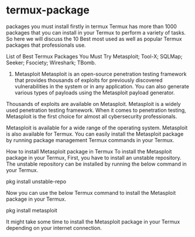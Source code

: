 # termux-package
 packages you must install firstly in termux  Termux has more than 1000 packages that you can install in your Termux to perform a variety of tasks. So here we will discuss the 10 Best most used as well as popular Termux packages that professionals use.

List of Best Termux Packages You Must Try
Metasploit;
Tool-X;
SQLMap;
Seeker;
Fsociety;
Wireshark;
TBomb.

1. Metasploit
Metasploit is an open-source penetration testing framework that provides thousands of exploits for previously discovered vulnerabilities in the system or in any application. You can also generate various types of payloads using the Metasploit payload generator.

Thousands of exploits are available on Metasploit. Metasploit is a widely used penetration testing framework. When it comes to penetration testing, Metasploit is the first choice for almost all cybersecurity professionals.

Metasploit is available for a wide range of the operating system. Metasploit is also available for Termux. You can easily install the Metasploit package by running package management Termux commands in your Termux.

How to install Metasploit package in Termux To install the Metasploit package in your Termux, First, you have to install an unstable repository. The unstable repository can be installed by running the below command in your Termux.

pkg install unstable-repo

Now you can use the below Termux command to install the Metasploit package in your Termux.

pkg install metasploit

It might take some time to install the Metasploit package in your Termux depending on your internet connection.

